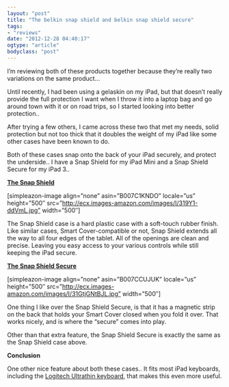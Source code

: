 ```yaml
---
layout: "post"
title: "The belkin snap shield and belkin snap shield secure"
tags: 
- "reviews"
date: "2012-12-28 04:40:17"
ogtype: "article"
bodyclass: "post"
---
```


I’m reviewing both of these products together because they’re really two variations on the same product…

Until recently, I had been using a gelaskin on my iPad, but that doesn’t really provide the full protection I want when I throw it into a laptop bag and go around town with it or on road trips, so I started looking into better protection..

After trying a few others, I came across these two that met my needs, solid protection but not too thick that it doubles the weight of my iPad like some other cases have been known to do.

Both of these cases snap onto the back of your iPad securely, and protect the underside.. I have a Snap Shield for my iPad Mini and a Snap Shield Secure for my iPad 3..

[**The Snap Shield**](http://amzn.to/RkZMkW)

[simpleazon-image align=”none” asin=”B007C1KNDO” locale=”us” height=”500″ src=”http://ecx.images-amazon.com/images/I/319Y1-ddVmL.jpg” width=”500″]

The Snap Shield case is a hard plastic case with a soft-touch rubber finish. Like similar cases, Smart Cover-compatible or not, Snap Shield extends all the way to all four edges of the tablet. All of the openings are clean and precise. Leaving you easy access to your various controls while still keeping the iPad secure.

[**The Snap Shield Secure**](http://amzn.to/WXEltp)

[simpleazon-image align=”none” asin=”B007CCUJUK” locale=”us” height=”500″ src=”http://ecx.images-amazon.com/images/I/31GtjGNtBJL.jpg” width=”500″]

One thing I like over the Snap Shield Secure, is that it has a magnetic strip on the back that holds your Smart Cover closed when you fold it over. That works nicely, and is where the “secure” comes into play.

Other than that extra feature, the Snap Shield Secure is exactly the same as the Snap Shield case above.

**Conclusion**

One other nice feature about both these cases.. It fits most iPad keyboards, including the [Logitech Ultrathin keyboard](http://rogerstringer.com/2012/06/12/ultrathin-keyboard-cover-from-logitech/), that makes this even more useful.